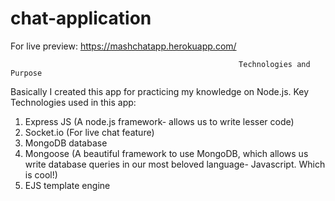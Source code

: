 # chat-application
For live preview: https://mashchatapp.herokuapp.com/

                                                       Technologies and Purpose
Basically I created this app for practicing my knowledge on Node.js. Key Technologies used in this app: 
1. Express JS (A node.js framework- allows us to write lesser code)
2. Socket.io (For live chat feature)
3. MongoDB database
4. Mongoose (A beautiful framework to use MongoDB, which allows us write database queries in our most beloved language- Javascript. Which is cool!)
5. EJS template engine
